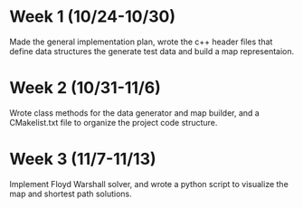 # Week 1 (10/24-10/30)

Made the general implementation plan, wrote the c++ header files that define data structures the generate test data and build a map representaion. 

# Week 2 (10/31-11/6)

Wrote class methods for the data generator and map builder, and a CMakelist.txt file to organize the project code structure.

# Week 3 (11/7-11/13)

Implement Floyd Warshall solver, and wrote a python script to visualize the map and shortest path solutions.
